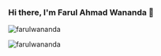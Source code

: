 ### Hi there, I'm Farul Ahmad Wananda 👋

<!--
**farulwananda/farulwananda** is a ✨ _special_ ✨ repository because its `README.md` (this file) appears on your GitHub profile.

Here are some ideas to get you started:

- 🔭 I’m currently working on ...
- 🌱 I’m currently learning ...
- 👯 I’m looking to collaborate on ...
- 🤔 I’m looking for help with ...
- 💬 Ask me about ...
- 📫 How to reach me: ...
- 😄 Pronouns: ...
- ⚡ Fun fact: ...
-->
<p><img src="https://github-readme-stats.vercel.app/api?username=farulwananda&show_icons=true&theme=nightowl&locale=en" alt="farulwananda" /></p>

<p><img align="left" src="https://github-readme-stats.vercel.app/api/top-langs?username=farulwananda&show_icons=true&locale=en&layout=compact&theme=nightowl" alt="farulwananda" /></p>
